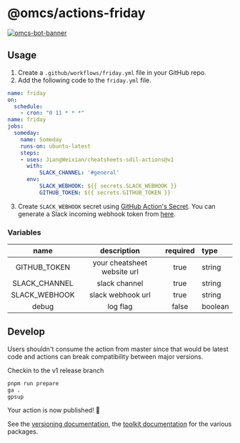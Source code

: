 # @omcs/actions-friday

[![omcs-bot-banner](https://user-images.githubusercontent.com/6839576/139284715-023030ba-fc1e-4bd7-b526-2537836e2b31.png)](https://github.com/ohmycheatsheet/cheatsheets)
## Usage

1. Create a `.github/workflows/friday.yml` file in your GitHub repo.
2. Add the following code to the `friday.yml` file.

```yaml
name: friday
on:
  schedule:
    - cron: "0 11 * * *"
name: friday
jobs:
  someday:
    name: Someday
    runs-on: ubuntu-latest
    steps:
    - uses: JiangWeixian/cheatsheets-sdil-actions@v1
      with:
          SLACK_CHANNEL: '#general'
      env:
          SLACK_WEBHOOK: ${{ secrets.SLACK_WEBHOOK }}
          GITHUB_TOKEN: ${{ secrets.GITHUB_TOKEN }}
```

3. Create `SLACK_WEBHOOK` secret using [GitHub Action's Secret](https://help.github.com/en/actions/configuring-and-managing-workflows/creating-and-storing-encrypted-secrets#creating-encrypted-secrets-for-a-repository). You can generate a Slack incoming webhook token from [here](https://slack.com/apps/A0F7XDUAZ-incoming-webhooks).


### Variables

|name|description|required|type|
|:---:|:---:|:---:|:---|
|GITHUB_TOKEN|your cheatsheet website url|true|string|
|SLACK_CHANNEL|slack channel|true|string|
|SLACK_WEBHOOK|slack webhook url|true|string|
|debug|log flag|false|boolean|


## Develop

Users shouldn't consume the action from master since that would be latest code and actions can break compatibility between major versions.

Checkin to the v1 release branch

```bash
pnpm run prepare
ga .
gpsup
```

Your action is now published! :rocket:

See the [versioning documentation](https://github.com/actions/toolkit/blob/master/docs/action-versioning.md), the [toolkit documentation](https://github.com/actions/toolkit/blob/master/README.md#packages) for the various packages.


